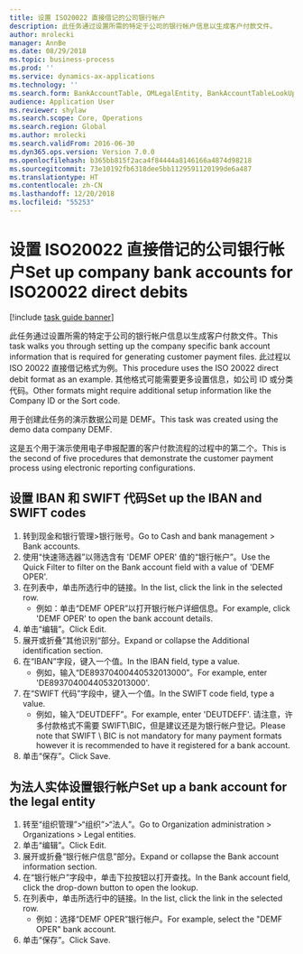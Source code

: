 ```yaml
---
title: 设置 ISO20022 直接借记的公司银行帐户
description: 此任务通过设置所需的特定于公司的银行帐户信息以生成客户付款文件。
author: mrolecki
manager: AnnBe
ms.date: 08/29/2018
ms.topic: business-process
ms.prod: ''
ms.service: dynamics-ax-applications
ms.technology: ''
ms.search.form: BankAccountTable, OMLegalEntity, BankAccountTableLookUp
audience: Application User
ms.reviewer: shylaw
ms.search.scope: Core, Operations
ms.search.region: Global
ms.author: mrolecki
ms.search.validFrom: 2016-06-30
ms.dyn365.ops.version: Version 7.0.0
ms.openlocfilehash: b365bb815f2aca4f84444a8146166a4874d98218
ms.sourcegitcommit: 73e10192fb6318dee5bb1129591120199de6a487
ms.translationtype: HT
ms.contentlocale: zh-CN
ms.lasthandoff: 12/20/2018
ms.locfileid: "55253"
---
```

# <a name="set-up-company-bank-accounts-for-iso20022-direct-debits"></a><span data-ttu-id="50c31-103">设置 ISO20022 直接借记的公司银行帐户</span><span class="sxs-lookup"><span data-stu-id="50c31-103">Set up company bank accounts for ISO20022 direct debits</span></span>

[!include [task guide banner](../../includes/task-guide-banner.md)]

<span data-ttu-id="50c31-104">此任务通过设置所需的特定于公司的银行帐户信息以生成客户付款文件。</span><span class="sxs-lookup"><span data-stu-id="50c31-104">This task walks you through setting up the company specific bank account information that is required for generating customer payment files.</span></span> <span data-ttu-id="50c31-105">此过程以 ISO 20022 直接借记格式为例。</span><span class="sxs-lookup"><span data-stu-id="50c31-105">This procedure uses the ISO 20022 direct debit format as an example.</span></span> <span data-ttu-id="50c31-106">其他格式可能需要更多设置信息，如公司 ID 或分类代码。</span><span class="sxs-lookup"><span data-stu-id="50c31-106">Other formats might require additional setup information like the Company ID or the Sort code.</span></span>



<span data-ttu-id="50c31-107">用于创建此任务的演示数据公司是 DEMF。</span><span class="sxs-lookup"><span data-stu-id="50c31-107">This task was created using the demo data company DEMF.</span></span>



<span data-ttu-id="50c31-108">这是五个用于演示使用电子申报配置的客户付款流程的过程中的第二个。</span><span class="sxs-lookup"><span data-stu-id="50c31-108">This is the second of five procedures that demonstrate the customer payment process using electronic reporting configurations.</span></span>


## <a name="set-up-the-iban-and-swift-codes"></a><span data-ttu-id="50c31-109">设置 IBAN 和 SWIFT 代码</span><span class="sxs-lookup"><span data-stu-id="50c31-109">Set up the IBAN and SWIFT codes</span></span>
1. <span data-ttu-id="50c31-110">转到现金和银行管理>银行账号。</span><span class="sxs-lookup"><span data-stu-id="50c31-110">Go to Cash and bank management > Bank accounts.</span></span>
2. <span data-ttu-id="50c31-111">使用“快速筛选器”以筛选含有 'DEMF OPER' 值的“银行帐户”。</span><span class="sxs-lookup"><span data-stu-id="50c31-111">Use the Quick Filter to filter on the Bank account field with a value of 'DEMF OPER'.</span></span>
3. <span data-ttu-id="50c31-112">在列表中，单击所选行中的链接。</span><span class="sxs-lookup"><span data-stu-id="50c31-112">In the list, click the link in the selected row.</span></span>
    * <span data-ttu-id="50c31-113">例如：单击“DEMF OPER”以打开银行帐户详细信息。</span><span class="sxs-lookup"><span data-stu-id="50c31-113">For example, click 'DEMF OPER' to open the bank account details.</span></span>  
4. <span data-ttu-id="50c31-114">单击“编辑”。</span><span class="sxs-lookup"><span data-stu-id="50c31-114">Click Edit.</span></span>
5. <span data-ttu-id="50c31-115">展开或折叠”其他识别“部分。</span><span class="sxs-lookup"><span data-stu-id="50c31-115">Expand or collapse the Additional identification section.</span></span>
6. <span data-ttu-id="50c31-116">在“IBAN”字段，键入一个值。</span><span class="sxs-lookup"><span data-stu-id="50c31-116">In the IBAN field, type a value.</span></span>
    * <span data-ttu-id="50c31-117">例如，输入“DE89370400440532013000”。</span><span class="sxs-lookup"><span data-stu-id="50c31-117">For example, enter 'DE89370400440532013000'.</span></span>  
7. <span data-ttu-id="50c31-118">在“SWIFT 代码”字段中，键入一个值。</span><span class="sxs-lookup"><span data-stu-id="50c31-118">In the SWIFT code field, type a value.</span></span>
    * <span data-ttu-id="50c31-119">例如，输入“DEUTDEFF”。</span><span class="sxs-lookup"><span data-stu-id="50c31-119">For example, enter 'DEUTDEFF'.</span></span>    <span data-ttu-id="50c31-120">请注意，许多付款格式不需要 SWIFT\BIC，但是建议还是为银行帐户登记。</span><span class="sxs-lookup"><span data-stu-id="50c31-120">Please note that SWIFT \ BIC is not mandatory for many payment formats however it is recommended to have it registered for a bank account.</span></span>  
8. <span data-ttu-id="50c31-121">单击“保存”。</span><span class="sxs-lookup"><span data-stu-id="50c31-121">Click Save.</span></span>

## <a name="set-up-a-bank-account-for-the-legal-entity"></a><span data-ttu-id="50c31-122">为法人实体设置银行帐户</span><span class="sxs-lookup"><span data-stu-id="50c31-122">Set up a bank account for the legal entity</span></span>
1. <span data-ttu-id="50c31-123">转至“组织管理”>“组织”>“法人”。</span><span class="sxs-lookup"><span data-stu-id="50c31-123">Go to Organization administration > Organizations > Legal entities.</span></span>
2. <span data-ttu-id="50c31-124">单击“编辑”。</span><span class="sxs-lookup"><span data-stu-id="50c31-124">Click Edit.</span></span>
3. <span data-ttu-id="50c31-125">展开或折叠“银行帐户信息”部分。</span><span class="sxs-lookup"><span data-stu-id="50c31-125">Expand or collapse the Bank account information section.</span></span>
4. <span data-ttu-id="50c31-126">在“银行帐户”字段中，单击下拉按钮以打开查找。</span><span class="sxs-lookup"><span data-stu-id="50c31-126">In the Bank account field, click the drop-down button to open the lookup.</span></span>
5. <span data-ttu-id="50c31-127">在列表中，单击所选行中的链接。</span><span class="sxs-lookup"><span data-stu-id="50c31-127">In the list, click the link in the selected row.</span></span>
    * <span data-ttu-id="50c31-128">例如：选择“DEMF OPER”银行帐户。</span><span class="sxs-lookup"><span data-stu-id="50c31-128">For example, select the "DEMF OPER" bank account.</span></span>  
6. <span data-ttu-id="50c31-129">单击“保存”。</span><span class="sxs-lookup"><span data-stu-id="50c31-129">Click Save.</span></span>

